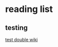 # reading list

## testing
[test double wiki](https://github.com/testdouble/contributing-tests/wiki)